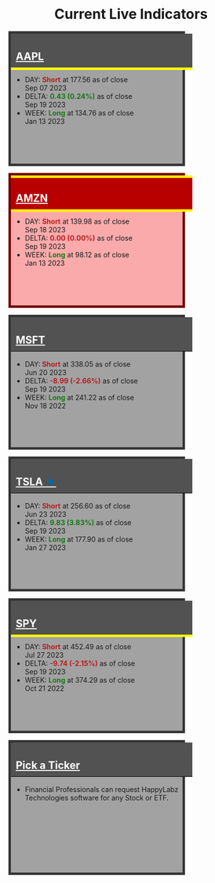 
<style>
    .container-data {
        display: grid;
        grid-template-columns: repeat(auto-fit, minmax(295px, 1fr));
        grid-template-rows: repeat(auto-fit, minmax(180px, 1fr));
        grid-gap: 10px;
    }

    .box {
        min-width: 290px;
        max-width: 350px;
        height: 265px;
        border: 1px solid black;
        margin: 2px;
        width: 100%;
    }

    .box h2 {
        padding: 10px;
        padding-top: 34px;
        margin-top: 0 !important;
        width: 100%;
    }

    .box a:link, .box a:visited {
        color: #ffffff;
    }

    .box ul {
        margin: 5px;
    }
    
    .atUpperPriceLine h2 {
        border-top: 5px solid yellow !important;
        padding-top: 29px !important;
    }

    .atLowerPriceLine h2 {
        border-bottom: 5px solid yellow !important;
        margin-bottom: 11px !important;
    }

    .gray {
        background-color: #a2a2a2;
        border: 5px solid #353535;
    }

    .gray h2 {
        background-color: #525252;
        border-bottom: 1px solid black;
        color: #ffffff;
    }

    .red {
        background-color: #faaaaa;
        border: 5px solid #6e0000;
    }

    .red h2 {
        background-color: #b80000;
        border-bottom: 1px solid black;
        color: #ffffff;
    }

    .green {
        background-color: #92d98f;
        border: 5px solid #015e01;
    }

    .green h2 {
        background-color: #004225;
        border-bottom: 1px solid black;
        color: #ffffff;
    }

    .my-data {
        margin-right: auto !important;
        margin-left: auto !important;
        align-content: center;
        width: 100% !important;
        max-width: 1200px !important;
        display: block !important;
    }
    
    .header {
      display: grid;
      align-items: center;
      justify-items: center;
      row-gap: 1rem;
      grid-template-columns: 1fr;
      margin: 16px;
    }
</style>
    
<h1 class="header"> Current Live Indicators</h1>

<div class="my-data px-3 my-5 markdown-body">
    <div class="container-data">
    <div class="box gray atLowerPriceLine" onclick="location.href='{% link navigation/blocked.md %}';">
        <h2 id="aapl"><a href="{% link navigation/blocked.md %}">AAPL</a></h2>
        <ul>
            <li>DAY: <b><span style="color: #b91c1c;">Short</span></b> at 177.56 as of close <br>Sep 07 2023</li>
            <li>DELTA: <b><span style="color: #167816;">0.43 (0.24%)</span></b> as of close<br>Sep 19 2023</li>
            <li>WEEK: <b><span style="color: #167816;">Long</span></b> at 134.76 as of close <br>Jan 13 2023</li>
        </ul>
    </div>
    <div class="box red atUpperPriceLine atLowerPriceLine" onclick="location.href='{% link navigation/blocked.md %}';">
        <h2 id="amzn"><a href="{% link navigation/blocked.md %}">AMZN</a></h2>
        <ul>
            <li>DAY: <b><span style="color: #b91c1c;">Short</span></b> at 139.98 as of close <br>Sep 18 2023</li>
            <li>DELTA: <b><span style="color: #b91c1c;">0.00 (0.00%)</span></b> as of close<br>Sep 19 2023</li>
            <li>WEEK: <b><span style="color: #167816;">Long</span></b> at 98.12 as of close <br>Jan 13 2023</li>
        </ul>
    </div>
    <div class="box gray" onclick="location.href='{% link navigation/blocked.md %}';">
        <h2 id="msft"><a href="{% link navigation/blocked.md %}">MSFT</a></h2>
        <ul>
            <li>DAY: <b><span style="color: #b91c1c;">Short</span></b> at 338.05 as of close <br>Jun 20 2023</li>
            <li>DELTA: <b><span style="color: #b91c1c;">-8.99 (-2.66%)</span></b> as of close<br>Sep 19 2023</li>
            <li>WEEK: <b><span style="color: #167816;">Long</span></b> at 241.22 as of close <br>Nov 18 2022</li>
        </ul>
    </div>
    <div class="box gray" onclick="location.href='{% link TSLA.md %}';">
        <h2 id="tsla"><a href="{% link TSLA.md %}">TSLA <span style="color:#0369a1;">&bigstar;</span></a></h2>
        <ul>
            <li>DAY: <b><span style="color: #b91c1c;">Short</span></b> at 256.60 as of close <br>Jun 23 2023</li>
            <li>DELTA: <b><span style="color: #167816;">9.83 (3.83%)</span></b> as of close<br>Sep 19 2023</li>
            <li>WEEK: <b><span style="color: #167816;">Long</span></b> at 177.90 as of close <br>Jan 27 2023</li>
        </ul>
    </div>
    <div class="box gray atLowerPriceLine" onclick="location.href='{% link navigation/blocked.md %}';">
        <h2 id="spy"><a href="{% link navigation/blocked.md %}">SPY</a></h2>
        <ul>
            <li>DAY: <b><span style="color: #b91c1c;">Short</span></b> at 452.49 as of close <br>Jul 27 2023</li>
            <li>DELTA: <b><span style="color: #b91c1c;">-9.74 (-2.15%)</span></b> as of close<br>Sep 19 2023</li>
            <li>WEEK: <b><span style="color: #167816;">Long</span></b> at 374.29 as of close <br>Oct 21 2022</li>
        </ul>
    </div>
    <div class="box gray" onclick="location.href='{% link NEXT.md %}';">
        <h2 id="UNK"><a href="{% link NEXT.md %}">Pick a Ticker</a></h2>
        <ul>
            <li> Financial Professionals can request  HappyLabz Technologies software for any Stock or ETF.</li>
        </ul>
    </div>
</div></div>